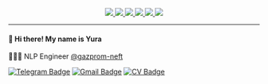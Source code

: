<p align="center">
  <a href="https://sc0eur.github.io/sc0eur/cv">
    <img src="https://cdn.betterttv.net/emote/6113fa8476ea4e2b9f76a2d0/3x"></img>
    <img src="https://cdn.betterttv.net/emote/6113fa8476ea4e2b9f76a2d0/3x"></img>
    <img src="https://cdn.betterttv.net/emote/6113fa8476ea4e2b9f76a2d0/3x"></img>
    <img src="https://cdn.betterttv.net/emote/6113fa8476ea4e2b9f76a2d0/3x"></img>
    <img src="https://cdn.betterttv.net/emote/6113fa8476ea4e2b9f76a2d0/3x"></img>
    <img src="https://cdn.betterttv.net/emote/6113fa8476ea4e2b9f76a2d0/3x"></img>
  </a>
</p>

--------

#### 👋 Hi there! My name is Yura  
👨🏽‍💻 NLP Engineer [@gazprom-neft](https://github.com/gazprom-neft)


[![Telegram Badge](https://img.shields.io/badge/@scoeur-33A8E3?logo=Telegram&logoColor=white&link=https://t.me/scoeur)](https://t.me/scoeur)
[![Gmail Badge](https://img.shields.io/badge/belyakov.yury@gmail.com-c14438?logo=Gmail&logoColor=white&link=mailto:belyakov.yury@gmail.com)](mailto:belyakov.yury@gmail.com)
[![CV Badge](https://img.shields.io/badge/CV-208e1b?logoColor=white&link=https://sc0eur.github.io/sc0eur/cv)](https://sc0eur.github.io/sc0eur/cv)
